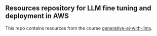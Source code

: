 ## Resources repository for LLM fine tuning and deployment in AWS
This repo contains resources from the course [generative-ai-with-llms](https://www.coursera.org/learn/generative-ai-with-llms/home/info).